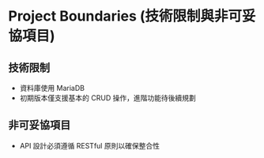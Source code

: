 # Project Boundaries (技術限制與非可妥協項目)

## 技術限制  
- 資料庫使用 MariaDB 
- 初期版本僅支援基本的 CRUD 操作，進階功能待後續規劃  

## 非可妥協項目  
- API 設計必須遵循 RESTful 原則以確保整合性
